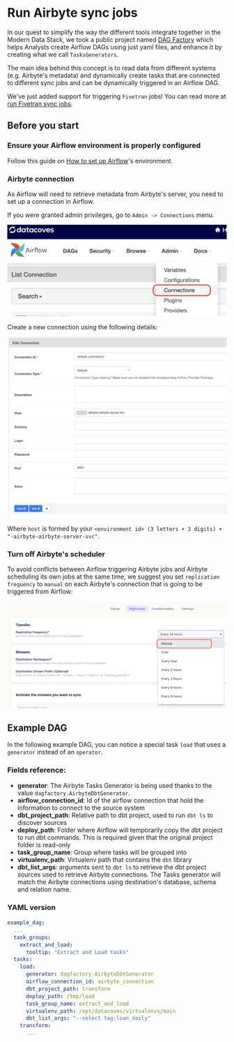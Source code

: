 # Run Airbyte sync jobs

In our quest to simplify the way the different tools integrate together in the Modern Data Stack, we took a public project named [DAG Factory](https://github.com/ajbosco/dag-factory) which helps Analysts create Airflow DAGs using just yaml files, and enhance it by creating what we call `TasksGenerators`.

The main idea behind this concept is to read data from different systems (e.g. Airbyte's metadata) and dynamically create tasks that are connected to different sync jobs and can be dynamically triggered in an Airflow DAG.

We've just added support for triggering `Fivetran` jobs! You can read more at [run Fivetran sync jobs](/how-tos/airflow/run-fivetran-sync-jobs).

## Before you start

### Ensure your Airflow environment is properly configured

Follow this guide on [How to set up Airflow](/how-tos/airflow/initial-setup)'s environment.

### Airbyte connection

As Airflow will need to retrieve metadata from Airbyte's server, you need to set up a connection in Airflow.

If you were granted admin privileges, go to `Admin -> Connections` menu.

![Admin Connections](./assets/admin-connections.png)

Create a new connection using the following details:

![Admin Connections](./assets/airbyte-connection-details.png)

Where `host` is formed by your `<environment id> (3 letters + 3 digits) + "-airbyte-airbyte-server-svc"`.

### Turn off Airbyte's scheduler

To avoid conflicts between Airflow triggering Airbyte jobs and Airbyte scheduling its own jobs at the same time, we suggest you set `replication frequency` to `manual` on each Airbyte's connection that is going to be triggered from Airflow:

![Replication frequency](./assets/airbyte-replication-frequency.png)

## Example DAG

In the following example DAG, you can notice a special task `load` that uses a `generator` instead of an `operator`.

### Fields reference:

- **generator**: The Airbyte Tasks Generator is being used thanks to the value `dagfactory.AirbyteDbtGenerator`.
- **airflow_connection_id**: Id of the airflow connection that hold the information to connect to the source system
- **dbt_project_path**: Relative path to dbt project, used to run `dbt ls` to discover sources
- **deploy_path**: Folder where Airflow will temporarily copy the dbt project to run dbt commands. This is required given that the original project folder is read-only
- **task_group_name**: Group where tasks will be grouped into
- **virtualenv_path**: Virtualenv path that contains the `dbt` library
- **dbt_list_args**: arguments sent to `dbt ls` to retrieve the dbt project sources used to retrieve Airbyte connections. The Tasks generator will match the Airbyte connections using destination's database, schema and relation name.

### YAML version

```yaml
example_dag:
  ...
  task_groups:
    extract_and_load:
      tooltip: "Extract and Load tasks"
  tasks:
    load:
      generator: dagfactory.AirbyteDbtGenerator
      airflow_connection_id: airbyte_connection
      dbt_project_path: transform
      deploy_path: /tmp/load
      task_group_name: extract_and_load
      virtualenv_path: /opt/datacoves/virtualenvs/main
      dbt_list_args: "--select tag:loan_daily"
    transform:
      ...
```
